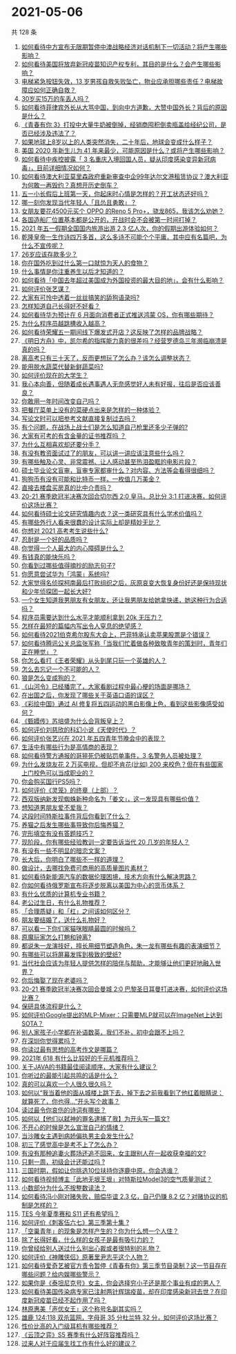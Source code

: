 # 2021-05-06

共 128 条

<!-- BEGIN -->
<!-- 最后更新时间 Thu May 06 2021 14:01:36 GMT+0800 (China Standard Time) -->

1. [如何看待中方宣布无限期暂停中澳战略经济对话机制下一切活动？将产生哪些影响？](https://www.zhihu.com/question/458017814)
2. [如何看待美国将放弃新冠疫苗知识产权专利，其目的是什么？会产生哪些影响？](https://www.zhihu.com/question/458001065)
3. [电梯紧急按钮失效，13
   岁男孩自救失败坠亡，物业应承担哪些责任？电梯故障应如何正确自救？](https://www.zhihu.com/question/457831377)
4. [30岁买15万的车丢人吗？](https://www.zhihu.com/question/448373896)
5. [如何看待菲律宾外长从大骂中国，到向中方道歉，大赞中国外长？背后的原因是什么？](https://www.zhihu.com/question/457922516)
6. [《青春有你
   3》打投中大量牛奶被倒掉，经销商囤积倒卖瓶盖给经纪公司，是否已经涉及违法了？](https://www.zhihu.com/question/457626102)
7. [如果地球上8岁以上的人类突然消失，二十年后，地球会变成什么样子？](https://www.zhihu.com/question/456356060)
8. [美国 2020 年新生儿为 41
   年来最少，可能原因是什么？或将产生哪些影响？](https://www.zhihu.com/question/458004498)
9. [如何看待中疾控披露「 3
   名重庆入境回国人员，疑从印度感染变异新冠病毒」，目前详细情况如何？](https://www.zhihu.com/question/457919581)
10. [如何看待澳大利亚莫里森政府重新审查中企99年达尔文港租赁协议？澳大利亚为何敢一再毁约？真想开历史倒车？](https://www.zhihu.com/question/457757110)
11. [五一小长假后上班第一天，你起床时心情是怎样的？开工状态还好吗？](https://www.zhihu.com/question/458010609)
12. [哪一刻你发现当代年轻人「且怂且勇敢」？](https://www.zhihu.com/question/457133393)
13. [女朋友要花4500元买个 OPPO 的Reno 5
    Pro+，骁龙865，我该怎么劝她？](https://www.zhihu.com/question/455818485)
14. [各国造船厂位置基本都是公开的，开战时会不会被第一时间打掉？](https://www.zhihu.com/question/457603191)
15. [2021 年五一假期全国国内旅游出游 2.3
    亿人次，你的假期出游体验如何？](https://www.zhihu.com/question/458006473)
16. [乾隆皇帝一生作诗四万多首，这么多诗不可能个个平庸，其中应有名篇吧，为什么不宣传呢？](https://www.zhihu.com/question/452762954)
17. [26岁应该存款多少？](https://www.zhihu.com/question/374909843)
18. [你在国外吃到过什么第一口就惊为天人的食物？](https://www.zhihu.com/question/321664580)
19. [什么事情是你注重养生以后才知道的？](https://www.zhihu.com/question/451372641)
20. [如何看待「中国去年超过美国成为外国投资的最大目的地」，会有什么影响？](https://www.zhihu.com/question/457889779)
21. [如何评价张艺谋？](https://www.zhihu.com/question/24634355)
22. [大家有可怜中透着一丝丝搞笑的舔狗语录吗?](https://www.zhihu.com/question/410762692)
23. [怎样知道自己长得好不好看？](https://www.zhihu.com/question/27471809)
24. [如何看待华为预计在 6 月面向消费者正式推送鸿蒙
    OS，你有哪些期待？](https://www.zhihu.com/question/457820791)
25. [为什么程序员越跳槽收入越高？](https://www.zhihu.com/question/455248912)
26. [如何看待荣耀五一期间线下爆发式开店？这反映了怎样的品牌战略？](https://www.zhihu.com/question/457915316)
27. [《明日方舟》中，凯尔希的指挥能力真的很差吗？经营罗德岛三年濒临崩溃是真的吗？](https://www.zhihu.com/question/457848959)
28. [离高考只有三十天了，反而更想玩了怎么办？该怎么调整状态？](https://www.zhihu.com/question/457393140)
29. [能用脱水蔬菜代替新鲜蔬菜吗?](https://www.zhihu.com/question/423534763)
30. [如何评价现在的大学生？](https://www.zhihu.com/question/26452022)
31. [我心本向善，但随着成长遇事遇人无奈感觉好人未有好报，往后是否应该善良？](https://www.zhihu.com/question/455632902)
32. [你敢用一年时间改变自己吗？](https://www.zhihu.com/question/437098355)
33. [把餐厅菜单上没有的菜硬点出来是怎样的一种体验？](https://www.zhihu.com/question/277670488)
34. [写论文时可以把参考文献直接复制过去吗？](https://www.zhihu.com/question/303759376)
35. [有个问题，在战场上战士们是怎么知道自己枪里还多少子弹的?](https://www.zhihu.com/question/457546333)
36. [大家有可考的有含金量的证书推荐吗 ？](https://www.zhihu.com/question/428848820)
37. [为什么互相喜欢却还要分手？](https://www.zhihu.com/question/303998486)
38. [有没有教资面试过了的朋友，可以讲一讲应该注意些什么吗？](https://www.zhihu.com/question/455156705)
39. [有哪些触及心灵、非常震撼、让人感动甚至热泪盈眶的电影片段？](https://www.zhihu.com/question/423849523)
40. [硕士毕业论文盲审，盲审专家都审什么？对内容、方法等会看得很细吗？](https://www.zhihu.com/question/310076794)
41. [狗狗币有没有可能和比特币一样，一枚值几万美金？](https://www.zhihu.com/question/445598367)
42. [直接去楼盘买房真的比中介贵吗？](https://www.zhihu.com/question/393131996)
43. [20-21 赛季欧冠半决赛次回合切尔西 2:0 皇马，总比分 3:1
    打进决赛，如何评价这场比赛？](https://www.zhihu.com/question/457994948)
44. [如何看待硕士论文研究情趣内衣？这一类研究具有什么学术价值吗？](https://www.zhihu.com/question/457147408)
45. [有哪些外行人看来很蠢的设计实际上却是精妙无比？](https://www.zhihu.com/question/32189846)
46. [你想对 2021 高考考生说些什么?](https://www.zhihu.com/question/405718464)
47. [忍耐是一个好的品质吗？](https://www.zhihu.com/question/46710746)
48. [你觉得一个人最大的内心障碍是什么？](https://www.zhihu.com/question/439124825)
49. [有钱真的能快乐吗？](https://www.zhihu.com/question/454685979)
50. [你看到过哪些值得摘抄的励志句子?](https://www.zhihu.com/question/445896625)
51. [你愿意尝试华为「鸿蒙」系统吗?](https://www.zhihu.com/question/374012496)
52. [大家觉得名侦探柯南最后打败组织之后，灰原哀变大恢复身份好还是保持现状和少年侦探团一起长大好?](https://www.zhihu.com/question/457584898)
53. [一个女生知道我男朋友有女朋友，还让我男朋友给她拿快递，她这种行为合适吗？](https://www.zhihu.com/question/452456284)
54. [程序员需要达到什么水平才能顺利拿到 20k 无压力？](https://www.zhihu.com/question/47597895)
55. [怎样在最短的篇幅内写出令人窒息的绝望感？](https://www.zhihu.com/question/39211784)
56. [如何看待2021伯克希尔股东大会上，巴菲特承认卖苹果股票是个错误？](https://www.zhihu.com/question/457488859)
57. [如何看待腾讯公关总监张军称「当我们忙着做各种致敬青年的策划时，青年们正在睡觉」？](https://www.zhihu.com/question/457759935)
58. [你怎么看打《王者荣耀》从头到尾只玩一个英雄的人？](https://www.zhihu.com/question/299758752)
59. [怎么去忘记一个不可能的人？](https://www.zhihu.com/question/454476371)
60. [狼是怎么变成狗的？](https://www.zhihu.com/question/457687785)
61. [《山河令》已经播完了，大家看剧过程中最心梗的场面是哪场？](https://www.zhihu.com/question/451958091)
62. [在出国之后，你发现了哪些关于英语口语的误区？](https://www.zhihu.com/question/363007395)
63. [《彩绘中国》通过 AI
    修复将五四运动的黑白影像上色，看到这些影像感受如何？](https://www.zhihu.com/question/457739121)
64. [《甄嬛传》苏培盛为什么会背叛皇上？](https://www.zhihu.com/question/456242618)
65. [如何评价刘慈欣的科幻小说《天使时代》？](https://www.zhihu.com/question/50428892)
66. [如何评价张艺兴在 2021 年五四青年节晚会中的表现？](https://www.zhihu.com/question/457808500)
67. [生活中有哪些行为是高情商的表现？](https://www.zhihu.com/question/35215759)
68. [如何看待警方通报的哥猝死仍被贴罚单事件，3 名警务人员被处理？](https://www.zhihu.com/question/457851891)
69. [为什么发烧友花 2 万买电视，但却不肯花(比如) 200
    来校色？但在有些国家上门校色可以当成职业的？](https://www.zhihu.com/question/457647194)
70. [你会购买国行PS5吗？](https://www.zhihu.com/question/439176866)
71. [如何评价《灵笼》的终章（上部）？](https://www.zhihu.com/question/457072944)
72. [西双版纳新发现蜘蛛新种命名为「姜文」，这一发现具有哪些价值？](https://www.zhihu.com/question/457371552)
73. [想知道男朋友爱不爱我？](https://www.zhihu.com/question/300147312)
74. [这段时间特斯拉事件背后你看到了什么？](https://www.zhihu.com/question/455860663)
75. [养猫之后发生哪些事导致你后悔养猫？](https://www.zhihu.com/question/299176886)
76. [完形填空有没有答题技巧？](https://www.zhihu.com/question/21864589)
77. [现阶段，你有哪些经验教训一定要告诉当代 20 几岁的年轻人？](https://www.zhihu.com/question/457150056)
78. [有没有一些不明显的暗恋文案？](https://www.zhihu.com/question/426250514)
79. [长大后，你明白了哪些不一样的道理？](https://www.zhihu.com/question/45394531)
80. [做设计，去哪找免费可商用的高质量图片素材？](https://www.zhihu.com/question/294157721)
81. [如何看待新能源汽车的数据伦理困境，技术方向有什么解决思路？](https://www.zhihu.com/question/457543547)
82. [你如何看待俄罗斯宣布将逐步脱离以美国为中心的货币体系？](https://www.zhihu.com/question/457750369)
83. [有什么优质的计算机专业书籍？](https://www.zhihu.com/question/64837679)
84. [老公过生日，有什么礼物推荐？](https://www.zhihu.com/question/22873331)
85. [「合理质疑」和「杠」之间该如何区分？](https://www.zhihu.com/question/457805977)
86. [朋友要结婚了，送什么礼物好？](https://www.zhihu.com/question/20063097)
87. [可以看一下你们家猫咪眼睛最圆的时候吗？](https://www.zhihu.com/question/454066115)
88. [原魔玩家怎么打魈和钟离?](https://www.zhihu.com/question/457570662)
89. [都说朱一龙演技好，擅长用细节塑造角色，朱一龙有哪些有趣的表演细节？](https://www.zhihu.com/question/457877251)
90. [有哪些可以将屏幕发挥到极致的壁纸?](https://www.zhihu.com/question/325648700)
91. [当代社会应该为年轻人提供怎样的陪伴与帮助，才能够让他们更好地融入世界？](https://www.zhihu.com/question/457136828)
92. [你后悔娶了现在老婆吗？](https://www.zhihu.com/question/315457601)
93. [20-21 赛季欧冠半决赛次回合曼城 2:0
    巴黎圣日耳曼打进决赛，如何评价这场比赛？](https://www.zhihu.com/question/457863658)
94. [保研具体流程是什么？](https://www.zhihu.com/question/342150894)
95. [如何评价Google提出的MLP-Mixer：只需要MLP就可以在ImageNet上达到SOTA？](https://www.zhihu.com/question/457926000)
96. [别人家孩子小学都在补语数英，我们不补，初中会跟不上吗？](https://www.zhihu.com/question/437581262)
97. [在深圳你觉得累吗？](https://www.zhihu.com/question/304838170)
98. [你读过最有思想的高考作文是哪篇？](https://www.zhihu.com/question/316607757)
99. [2021年 618 有什么比较好的千元机推荐吗？](https://www.zhihu.com/question/457282188)
100. [关于JAVA的书籍最佳阅读顺序，大家有什么建议？](https://www.zhihu.com/question/269505829)
101. [你听过的最能引起共鸣的话是什么？](https://www.zhihu.com/question/37496011)
102. [真的可以喜欢一个人很久很久吗？](https://www.zhihu.com/question/457083666)
103. [如何以“我当着他的面从城楼上跳下去，掉下去之前我看到了他红着眼睛说：就算死了，你也得…”开头写个故事？](https://www.zhihu.com/question/446137328)
104. [读过最令你哀伤的诗词有哪些？](https://www.zhihu.com/question/457576263)
105. [如何以【他们以弑神的罪名逮捕了我】为开头写一篇文?](https://www.zhihu.com/question/440187946)
106. [不开心的时候是怎么宣泄自己的情绪？](https://www.zhihu.com/question/455014687)
107. [当沙雕女主遇到病娇偏执男主会发生什么?](https://www.zhihu.com/question/360315679)
108. [初三了感觉高中是考不上了怎么办？](https://www.zhihu.com/question/457421531)
109. [有没有那种追妻火葬场还追不回来，女主跟别人在一起收获幸福的文?](https://www.zhihu.com/question/408254252)
110. [只剩一周，初级会计还能过吗 ?](https://www.zhihu.com/question/454746070)
111. [三国时期，假如让你挑选10位扶持你逐鹿中原，你会选谁？](https://www.zhihu.com/question/452687156)
112. [如何看待视频博主「此地无垠王垠」对特斯拉Model3的空气质量测试？](https://www.zhihu.com/question/457805911)
113. [小数部分为什么不按整数读法？](https://www.zhihu.com/question/456963708)
114. [如何看待冯小刚对赌失败，赔偿华谊 2.3 亿，自己仍赚 8.2
     亿？对赌协议的机制是怎样的？](https://www.zhihu.com/question/457531244)
115. [TES 今年夏季赛和 S11 还有希望吗？](https://www.zhihu.com/question/454359571)
116. [如何评价《刺客伍六七》第三季第十集 ?](https://www.zhihu.com/question/457898715)
117. [「空巢青年」的现象是怎样产生的？你为什么想一个人住？](https://www.zhihu.com/question/457137124)
118. [除了长得好看，什么样的女孩子是最有吸引力的？](https://www.zhihu.com/question/432679628)
119. [你曾经给别人送过什么别出心裁或者很特别的礼物？](https://www.zhihu.com/question/23207256)
120. [如何评价《神雕侠侣》原著里尹志平这个人物？](https://www.zhihu.com/question/21966003)
121. [如何看待爱奇艺被官方责令暂停《青春有你》第三季节目录制？这一节目存在哪些问题？给内娱哪些警示？](https://www.zhihu.com/question/457851906)
122. [如果你是《泰坦尼克号》女主，你会选择穷小子还是那个事业有成的男人？](https://www.zhihu.com/question/404721566)
123. [如何看待美国传染病专家已注射两针辉瑞疫苗，却在印度感染新冠去世？在印度新冠疫苗已经不起作用了吗？](https://www.zhihu.com/question/457803433)
124. [林原惠美「声优女王」这个称号名副其实吗？](https://www.zhihu.com/question/456884531)
125. [雄鹿 124:118 双杀篮网，字母哥 35 分杜兰特 32
     分，如何评价这场比赛？](https://www.zhihu.com/question/457870431)
126. [性价比高的入门级耳机有哪些推荐？](https://www.zhihu.com/question/51811329)
127. [《云顶之弈》S5 赛季有什么好阵容推荐吗？](https://www.zhihu.com/question/454520007)
128. [过来人对于应届生找工作有什么好的建议？](https://www.zhihu.com/question/35925659)

<!-- END -->
